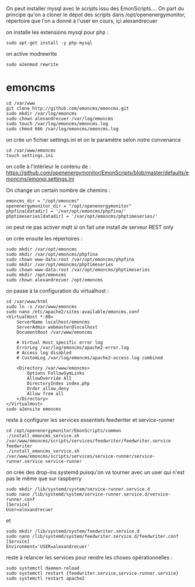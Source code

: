 On peut installer mysql avec le scripts issu des EmonScripts....
On part du principe qu'on a cloner le dépot des scripts dans /opt/openenergymonitor, répertoire que l'on a donné à l'user en cours, içi alexandrecuer

on installe les extensions mysql pour php :

```
sudo apt-get install -y php-mysql
```
on active modrewrite
```
sudo a2enmod rewrite
```

# emoncms

```
cd /var/www
git clone http://github.com/emoncms/emoncms.git
sudo mkdir /var/log/emoncms
sudo chown alexandrecuer /var/log/emoncms
sudo touch /var/log/emoncms/emoncms.log
sudo chmod 666 /var/log/emoncms/emoncms.log

```
on crée un fichier settings.ini et on le paramètre selon notre convenance
```
cd /var/www/emoncms
touch settings.ini
```
on colle à l'intérieur le contenu de :
https://github.com/openenergymonitor/EmonScripts/blob/master/defaults/emoncms/emonpi.settings.ini

On change un certain nombre de chemins :
```
emoncms_dir = "/opt/emoncms"
openenergymonitor_dir = "/opt/openenergymonitor"
phpfina[datadir] = '/var/opt/emoncms/phpfina/'
phptimeseries[datadir] = '/var/opt/emoncms/phptimeseries/'
```
on peut ne pas activer mqtt si on fait une install de serveur REST only

on crée ensuite les répertoires :
```
sudo mkdir /var/opt/emoncms
sudo mkdir /var/opt/emoncms/phpfina
sudo chown www-data:root /var/opt/emoncms/phpfina
sudo mkdir /var/opt/emoncms/phptimeseries
sudo chown www-data:root /var/opt/emoncms/phptimeseries
sudo mkdir /opt/emoncms
sudo chown alexandrecuer /opt/emoncms
```
on passe à la configuration du virtualhost :
```
cd /var/www/html
sudo ln -s /var/www/emoncms
sudo nano /etc/apache2/sites-available/emoncms.conf
<VirtualHost *:80>
    ServerName localhost/emoncms
    ServerAdmin webmaster@localhost
    DocumentRoot /var/www/emoncms

    # Virtual Host specific error log
    ErrorLog /var/log/emoncms/apache2-error.log
    # Access log disabled
    # CustomLog /var/log/emoncms/apache2-access.log combined
    
    <Directory /var/www/emoncms>
        Options FollowSymLinks
        AllowOverride All
        DirectoryIndex index.php
        Order allow,deny
        Allow from all
    </Directory>
</VirtualHost>
sudo a2ensite emoncms
```
reste à configurer les services essentiels feedwriter et service-runner 
```
cd /opt/openenergymonitor/EmonScripts/common
./install_emoncms_service.sh /var/www/emoncms/scripts/services/feedwriter/feedwriter.service feedwriter
./install_emoncms_service.sh /var/www/emoncms/scripts/services/service-runner/service-runner.service service-runner
```
on crée des drop-ins systemd puisqu'on va tourner avec un user qui n'est pas le même que sur raspberry
```
sudo mkdir /lib/systemd/system/service-runner.service.d
sudo nano /lib/systemd/system/service-runner.service.d/service-runner.conf
[Service]
User=alexandrecuer
```
et 
```
sudo mkdir /lib/systemd/system/feedwriter.service.d
sudo nano /lib/systemd/system/feedwriter.service.d/feedwriter.conf
[Service]
Environment='USER=alexandrecuer'
```
reste à relancer les services pour rendre les choses opérationnelles :

```
sudo systemctl daemon-reload
sudo systemctl restart {feedwriter.service,service-runner.service}
sudo systemctl restart apache2
```
